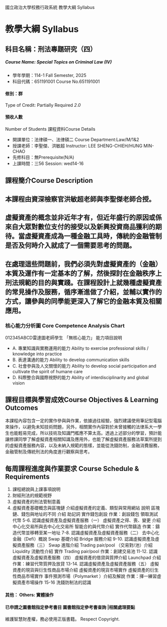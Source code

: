 國立政治大學校務行政系統 教學大綱 Syllabus
# 教學大綱 Syllabus
##  科目名稱：刑法專題研究（四） 
#####  Course Name: Special Topics on Criminal Law (IV)
  * 學年學期：114-1 Fall Semester, 2025 
  * 科目代碼：651191001 Course No.651191001
#### 修別：群
Type of Credit: Partially Required 
_2.0_
#### 預收人數
Number of Students
課程資料Course Details
  * 開課單位：法律碩一、法律碩二 Course Department:Law/M/1&2 
  * 授課老師：李聖傑、洪敏超 Instructor: LEE SHENG-CHIEH/HUNG MIN-CHAO 
  * 先修科目：無Prerequisite(N/A)
  * 上課時間：三56 Session: wed14-16
##  課程簡介Course Description
## 本課程由資深檢察官洪敏超老師與李聖傑老師合授。
## 虛擬資產的概念並非近年才有，但近年盛行的原因或係來自大眾對數位支付的接受以及新興投資商品獲利的期待。當虛擬資產成為一種金融工具時，傳統的金融管制是否及何時介入就成了一個需要思考的問題。
## 在處理這些問題前，我們必須先對虛擬資產的（金融）本質及運作有一定基本的了解，然後探討在金融秩序上刑法規範的目的與實踐。在課程設計上就幾種虛擬資產的常見操作及服務，循序漸進做了介紹，並輔以實作的方式，讓參與的同學能更深入了解它的金融本質及相關應用。
###  核心能力分析圖 Core Competence Analysis Chart
012345ABCD雷達圖老師學生
「無核心能力」 
能力項目說明
  * A. 專業知識與實務運用的能力 Ability to exercise professional skills / knowledge into practice
  * B. 表達溝通的能力 Ability to develop communication skills
  * C. 社會參與及人文關懷的能力 Ability to develop social participation and cultivate the spirit of humane care
  * D. 科際整合與國際視野的能力 Ability of interdisciplinarity and global vision
##  課程目標與學習成效Course Objectives & Learning Outcomes 
本課程內容包含一定的實作參與與作業，依據過往經驗，強烈建議使用筆記型電腦來操作，以避免未知技術問題，另外，相關實作內容對於未曾接觸的法律系大一學生也能輕易完成，所以技術及知識門檻應不算太高。透過上述部分的學習，預計能讓修課同學了解虛擬資產相關知識及應用外，也能了解虛擬資產服務法草案所提到的虛擬資產服務內容，以及未納入規範的態樣，並能從洗錢防制，金融消費服務，金融管制及傳統刑法的角度進行觀察與思考。
##  每周課程進度與作業要求 Course Schedule & Requirements
1. 課程總說與上課事項說明
2. 財經刑法的規範視野
3. 虛擬資產的刑法管制意義
4. 虛擬資產基礎概念與區塊鏈
介紹虛擬資產的定義、類型與常用網站
說明 區塊鏈、錢包與地址的不同
介紹 助記詞
實作錢包創設
作業：創設錢包 領取測試代幣
5-6. 認識虛擬資產及虛擬資產服務（一）
虛擬資產之得、喪、變更
介紹中心化交易所與去中心化交易所
智能合約與代幣介紹
實作代幣鑄造
作業：鑄造代幣並移轉至某一地址
7-8. 認識虛擬資產及虛擬資產服務（二）
去中心化金融（Defi）概說
Swap 基礎介紹
Bridge 服務介紹
9-10. 認識虛擬資產及虛擬資產服務（三）
Swap 進階介紹
Trading pair/pool （交易對/池）介紹
Liquidity 流動性介紹
實作 Trading pair/pool
作業：創建交易池
11-12. 認識虛擬資產及虛擬資產服務（四）
虛擬資產的借貸與質押介紹
Launchpad 介紹
作業：練習代幣質押及放貸
13-14. 認識虛擬資產及虛擬資產服務（五）
虛擬資產的現貨與衍生性商品市場介紹
虛擬資產的現貨市場實作
虛擬資產的衍生性商品市場實作
事件預測市場（Polymarket ）介紹及解說
作業：擇一練習虛擬資產市場操作
15-16 洗錢防制法的認識
####  其他： Others: 實體操作 
####  已申請之圖書館指定參考書目  圖書館指定參考書查詢 |相關處理要點
維護智慧財產權，務必使用正版書籍。 Respect Copyright.